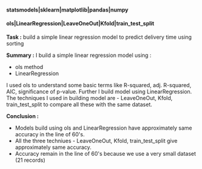 #### statsmodels|sklearn|matplotlib|pandas|numpy
#### ols|LinearRegression|LeaveOneOut|Kfold|train_test_split

**Task :** build a simple linear regression model to predict delivery time using sorting

**Summary :** 
I build a simple linear regression model using :
+ ols method
+ LinearRegression

I used ols to understand some basic terms like R-squared, adj. R-squared,  AIC, significance of p-value. 
Further I build model using LinearRegression. The techniques I used in building model are - LeaveOneOut, Kfold, train_test_split to compare all these with the same dataset.

**Conclusion :**
+ Models build using ols and LinearRegression have approximately same accuracy in the line of 60's.
+ All the three techniues - LeaveOneOut, Kfold, train_test_split give approximately same accuracy.
+ Accuracy remain in the line of 60's because we use a very small dataset (21 records)
